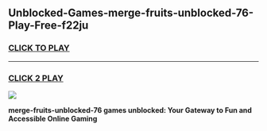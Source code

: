 
## Unblocked-Games-merge-fruits-unblocked-76-Play-Free-f22ju
<h3>
<a href="https://premium76.site?title=merge-fruits-unblocked-76&ref=23A">CLICK TO PLAY</a></h3>
<hr>

<h3>
<a href="https://premium76.site?title=merge-fruits-unblocked-76&ref=23A">CLICK 2 PLAY</a>
  
</h3>

<a href="https://premium76.site?title=merge-fruits-unblocked-76&ref=23A"><img src="https://clearcache.store/games.png"></a>


**merge-fruits-unblocked-76 games unblocked: Your Gateway to Fun and Accessible Online Gaming**
